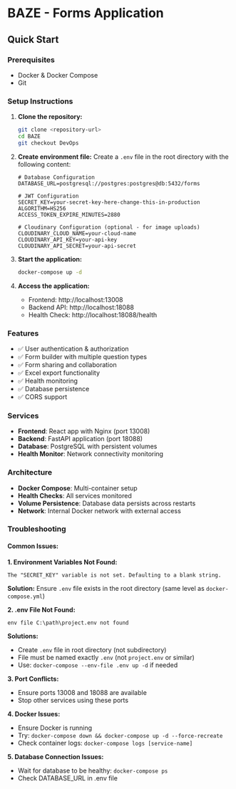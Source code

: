 # BAZE - Forms Application

## Quick Start

### Prerequisites
- Docker & Docker Compose
- Git

### Setup Instructions

1. **Clone the repository:**
   ```bash
   git clone <repository-url>
   cd BAZE
   git checkout DevOps
   ```

2. **Create environment file:**
   Create a `.env` file in the root directory with the following content:
   ```env
   # Database Configuration
   DATABASE_URL=postgresql://postgres:postgres@db:5432/forms

   # JWT Configuration
   SECRET_KEY=your-secret-key-here-change-this-in-production
   ALGORITHM=HS256
   ACCESS_TOKEN_EXPIRE_MINUTES=2880

   # Cloudinary Configuration (optional - for image uploads)
   CLOUDINARY_CLOUD_NAME=your-cloud-name
   CLOUDINARY_API_KEY=your-api-key
   CLOUDINARY_API_SECRET=your-api-secret
   ```

3. **Start the application:**
   ```bash
   docker-compose up -d
   ```

4. **Access the application:**
   - Frontend: http://localhost:13008
   - Backend API: http://localhost:18088
   - Health Check: http://localhost:18088/health

### Features
- ✅ User authentication & authorization
- ✅ Form builder with multiple question types
- ✅ Form sharing and collaboration
- ✅ Excel export functionality
- ✅ Health monitoring
- ✅ Database persistence
- ✅ CORS support

### Services
- **Frontend**: React app with Nginx (port 13008)
- **Backend**: FastAPI application (port 18088)
- **Database**: PostgreSQL with persistent volumes
- **Health Monitor**: Network connectivity monitoring

### Architecture
- **Docker Compose**: Multi-container setup
- **Health Checks**: All services monitored
- **Volume Persistence**: Database data persists across restarts
- **Network**: Internal Docker network with external access

### Troubleshooting

#### Common Issues:

**1. Environment Variables Not Found:**
```
The "SECRET_KEY" variable is not set. Defaulting to a blank string.
```
**Solution:** Ensure `.env` file exists in the root directory (same level as `docker-compose.yml`)

**2. .env File Not Found:**
```
env file C:\path\project.env not found
```
**Solutions:**
- Create `.env` file in root directory (not subdirectory)
- File must be named exactly `.env` (not `project.env` or similar)
- Use: `docker-compose --env-file .env up -d` if needed

**3. Port Conflicts:**
- Ensure ports 13008 and 18088 are available
- Stop other services using these ports

**4. Docker Issues:**
- Ensure Docker is running
- Try: `docker-compose down && docker-compose up -d --force-recreate`
- Check container logs: `docker-compose logs [service-name]`

**5. Database Connection Issues:**
- Wait for database to be healthy: `docker-compose ps`
- Check DATABASE_URL in .env file
